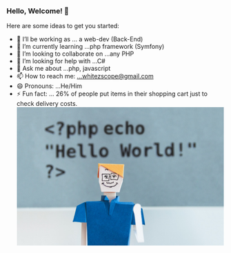 ### Hello, Welcome! 👋
Here are some ideas to get you started:
- 🔭 I’ll be working as ... a web-dev (Back-End)
- 🌱 I’m currently learning ...php framework (Symfony)
- 👯 I’m looking to collaborate on ...any PHP
- 🤔 I’m looking for help with ...C#
- 💬 Ask me about ...php, javascript 
- 📫 How to reach me: ...whitezscope@gmail.com
- 😄 Pronouns: ...He/Him
- ⚡ Fun fact: ... 26% of people put items in their shopping cart just to check delivery costs.
![image](img.jpg)
